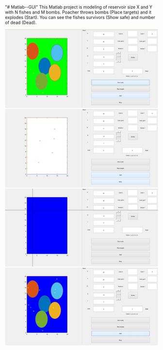 "# Matlab--GUI" 
This Matlab project is modeling of reservoir size X and Y with N fishes and M bombs. Poacher throws bombs (Place targets) and it explodes (Start). You can see the fishes survivors (Show safe) and number of dead (Dead).

<img src="examples/1.png"/>
<img src="examples/2.png"/> 
<img src="examples/3.png"/>
<img src="examples/4.png"/>
